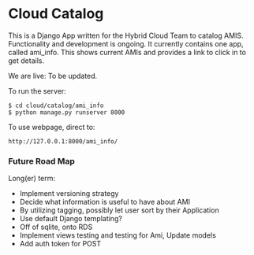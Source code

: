 # Cloud Catalog
This is a Django App written for the Hybrid Cloud Team to catalog AMIS. Functionality and development is ongoing. It currently contains one app, called ami_info. This shows current AMIs and provides a link to click in to get details.


We are live:
To be updated.

To run the server:
```
$ cd cloud/catalog/ami_info
$ python manage.py runserver 8000
```

To use webpage, direct to:

 `http://127.0.0.1:8000/ami_info/`



### Future Road Map


Long(er) term:
* Implement versioning strategy
* Decide what information is useful to have about AMI
* By utilizing tagging, possibly let user sort by their Application
* Use default Django templating?
* Off of sqlite, onto RDS
* Implement views testing and testing for Ami, Update models
* Add auth token for POST
